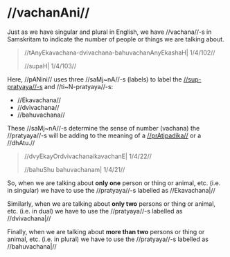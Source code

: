# //vachanAni//

Just as we have singular and plural in English, we have //vachana//-s in
Samskritam to indicate the number of people or things we are talking about.

> //tAnyEkavachana-dvivachana-bahuvachanAnyEkashaH| 1/4/102//
>
> //supaH| 1/4/103//

Here, //pANini// uses three //saMj~nA//-s (labels) to label the
[//sup-pratyaya//-s](#/lsk/subanta/general/subanta-pratyayah) and
//ti~N-pratyaya//-s:

- //Ekavachana//
- //dvivachana//
- //bahuvachana//

These //saMj~nA//-s determine the sense of number (vachana) the //pratyaya//-s
will be adding to the meaning of a
[//prAtipadika//](#/lsk/subanta/general/praatipadika) or a //dhAtu.//

> //dvyEkayOrdvivachanaikavachanE| 1/4/22//
>
> //bahuShu bahuvachanam| 1/4/21//

So, when we are talking about **only one** person or thing or animal, etc.
(i.e. in singular) we have to use the //pratyaya//-s labelled as //Ekavachana|//

Similarly, when we are talking about **only two** persons or thing or animal,
etc. (i.e. in dual) we have to use the //pratyaya//-s labelled as //dvivachana|//

Finally, when we are talking about **more than two** persons or thing or animal,
etc. (i.e. in plural) we have to use the //pratyaya//-s labelled as
//bahuvachana|//
